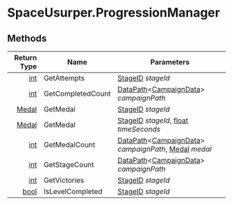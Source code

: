 # SpaceUsurper.ProgressionManager
## Methods
| Return Type | Name | Parameters |
| ----------: | ---- | ---------- |
| [int](https://docs.microsoft.com/en-us/dotnet/api/system.int32?view=netframework-4.5) | GetAttempts | [StageID](SpaceUsurper.StageID.md) *stageId*|
| [int](https://docs.microsoft.com/en-us/dotnet/api/system.int32?view=netframework-4.5) | GetCompletedCount | [DataPath](SpaceUsurper.DataPath.md)&lt;[CampaignData](SpaceUsurper.CampaignData.md)&gt; *campaignPath*|
| [Medal](SpaceUsurper.Medal.md) | GetMedal | [StageID](SpaceUsurper.StageID.md) *stageId*|
| [Medal](SpaceUsurper.Medal.md) | GetMedal | [StageID](SpaceUsurper.StageID.md) *stageId*, [float](https://docs.microsoft.com/en-us/dotnet/api/system.single?view=netframework-4.5) *timeSeconds*|
| [int](https://docs.microsoft.com/en-us/dotnet/api/system.int32?view=netframework-4.5) | GetMedalCount | [DataPath](SpaceUsurper.DataPath.md)&lt;[CampaignData](SpaceUsurper.CampaignData.md)&gt; *campaignPath*, [Medal](SpaceUsurper.Medal.md) *medal*|
| [int](https://docs.microsoft.com/en-us/dotnet/api/system.int32?view=netframework-4.5) | GetStageCount | [DataPath](SpaceUsurper.DataPath.md)&lt;[CampaignData](SpaceUsurper.CampaignData.md)&gt; *campaignPath*|
| [int](https://docs.microsoft.com/en-us/dotnet/api/system.int32?view=netframework-4.5) | GetVictories | [StageID](SpaceUsurper.StageID.md) *stageId*|
| [bool](https://docs.microsoft.com/en-us/dotnet/api/system.boolean?view=netframework-4.5) | IsLevelCompleted | [StageID](SpaceUsurper.StageID.md) *stageId*|
